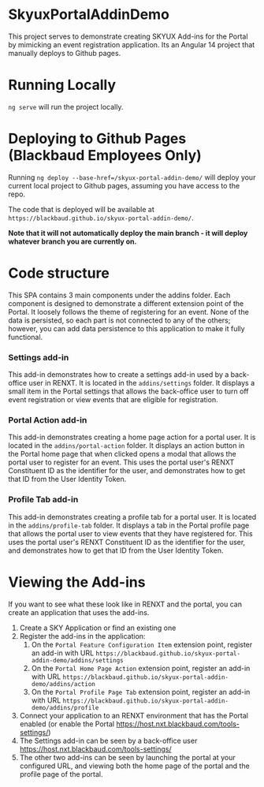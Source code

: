 # SkyuxPortalAddinDemo

This project serves to demonstrate creating SKYUX Add-ins for the Portal by mimicking an event registration application. Its an Angular 14 project that manually deploys to Github pages.

# Running Locally
`ng serve` will run the project locally.

# Deploying to Github Pages (Blackbaud Employees Only)
Running `ng deploy --base-href=/skyux-portal-addin-demo/` will deploy your current local project to Github pages, assuming you have access to the repo.

The code that is deployed will be available at `https://blackbaud.github.io/skyux-portal-addin-demo/`.

**Note that it will not automatically deploy the main branch - it will deploy whatever branch you are currently on.**

# Code structure
This SPA contains 3 main components under the addins folder. Each component is designed to demonstrate a different extension point of the Portal. It loosely follows the theme of registering for an event.
None of the data is persisted, so each part is not connected to any of the others; however, you can add data persistence to this application to make it fully functional.

### Settings add-in
This add-in demonstrates how to create a settings add-in used by a back-office user in RENXT. It is located in the `addins/settings` folder. It displays a small item in the Portal settings that allows the back-office user to turn off event registration or view events that are eligible for registration.

### Portal Action add-in
This add-in demonstrates creating a home page action for a portal user. It is located in the `addins/portal-action` folder. It displays an action button in the Portal home page that when clicked opens a modal that allows the portal user to register for an event. This uses the portal user's RENXT Constituent ID as the identifier for the user, and demonstrates how to get that ID from the User Identity Token.

### Profile Tab add-in
This add-in demonstrates creating a profile tab for a portal user. It is located in the `addins/profile-tab` folder. It displays a tab in the Portal profile page that allows the portal user to view events that they have registered for. This uses the portal user's RENXT Constituent ID as the identifier for the user, and demonstrates how to get that ID from the User Identity Token.

# Viewing the Add-ins
If you want to see what these look like in RENXT and the portal, you can create an application that uses the add-ins.
1. Create a SKY Application or find an existing one
2. Register the add-ins in the application:
    1. On the `Portal Feature Configuration Item` extension point, register an add-in with URL `https://blackbaud.github.io/skyux-portal-addin-demo/addins/settings`
   2. On the `Portal Home Page Action` extension point, register an add-in with URL `https://blackbaud.github.io/skyux-portal-addin-demo/addins/action`
   3. On the `Portal Profile Page Tab` extension point, register an add-in with URL `https://blackbaud.github.io/skyux-portal-addin-demo/addins/profile`
4. Connect your application to an RENXT environment that has the Portal enabled (or enable the Portal https://host.nxt.blackbaud.com/tools-settings/)
5. The Settings add-in can be seen by a back-office user https://host.nxt.blackbaud.com/tools-settings/
6. The other two add-ins can be seen by launching the portal at your configured URL, and viewing both the home page of the portal and the profile page of the portal.
    
